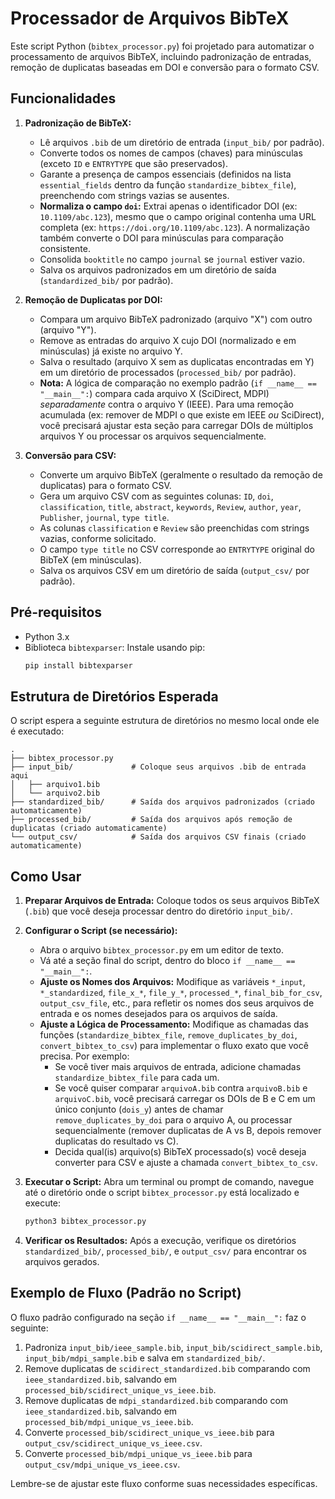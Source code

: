 # Processador de Arquivos BibTeX

Este script Python (`bibtex_processor.py`) foi projetado para automatizar o processamento de arquivos BibTeX, incluindo padronização de entradas, remoção de duplicatas baseadas em DOI e conversão para o formato CSV.

## Funcionalidades

1.  **Padronização de BibTeX:**
    *   Lê arquivos `.bib` de um diretório de entrada (`input_bib/` por padrão).
    *   Converte todos os nomes de campos (chaves) para minúsculas (exceto `ID` e `ENTRYTYPE` que são preservados).
    *   Garante a presença de campos essenciais (definidos na lista `essential_fields` dentro da função `standardize_bibtex_file`), preenchendo com strings vazias se ausentes.
    *   **Normaliza o campo `doi`:** Extrai apenas o identificador DOI (ex: `10.1109/abc.123`), mesmo que o campo original contenha uma URL completa (ex: `https://doi.org/10.1109/abc.123`). A normalização também converte o DOI para minúsculas para comparação consistente.
    *   Consolida `booktitle` no campo `journal` se `journal` estiver vazio.
    *   Salva os arquivos padronizados em um diretório de saída (`standardized_bib/` por padrão).

2.  **Remoção de Duplicatas por DOI:**
    *   Compara um arquivo BibTeX padronizado (arquivo "X") com outro (arquivo "Y").
    *   Remove as entradas do arquivo X cujo DOI (normalizado e em minúsculas) já existe no arquivo Y.
    *   Salva o resultado (arquivo X sem as duplicatas encontradas em Y) em um diretório de processados (`processed_bib/` por padrão).
    *   **Nota:** A lógica de comparação no exemplo padrão (`if __name__ == "__main__":`) compara cada arquivo X (SciDirect, MDPI) *separadamente* contra o arquivo Y (IEEE). Para uma remoção acumulada (ex: remover de MDPI o que existe em IEEE *ou* SciDirect), você precisará ajustar esta seção para carregar DOIs de múltiplos arquivos Y ou processar os arquivos sequencialmente.

3.  **Conversão para CSV:**
    *   Converte um arquivo BibTeX (geralmente o resultado da remoção de duplicatas) para o formato CSV.
    *   Gera um arquivo CSV com as seguintes colunas: `ID`, `doi`, `classification`, `title`, `abstract`, `keywords`, `Review`, `author`, `year`, `Publisher`, `journal`, `type title`.
    *   As colunas `classification` e `Review` são preenchidas com strings vazias, conforme solicitado.
    *   O campo `type title` no CSV corresponde ao `ENTRYTYPE` original do BibTeX (em minúsculas).
    *   Salva os arquivos CSV em um diretório de saída (`output_csv/` por padrão).

## Pré-requisitos

*   Python 3.x
*   Biblioteca `bibtexparser`: Instale usando pip:
    ```bash
    pip install bibtexparser
    ```

## Estrutura de Diretórios Esperada

O script espera a seguinte estrutura de diretórios no mesmo local onde ele é executado:

```
.
├── bibtex_processor.py
├── input_bib/             # Coloque seus arquivos .bib de entrada aqui
│   ├── arquivo1.bib
│   └── arquivo2.bib
├── standardized_bib/      # Saída dos arquivos padronizados (criado automaticamente)
├── processed_bib/         # Saída dos arquivos após remoção de duplicatas (criado automaticamente)
└── output_csv/            # Saída dos arquivos CSV finais (criado automaticamente)
```

## Como Usar

1.  **Preparar Arquivos de Entrada:** Coloque todos os seus arquivos BibTeX (`.bib`) que você deseja processar dentro do diretório `input_bib/`.

2.  **Configurar o Script (se necessário):**
    *   Abra o arquivo `bibtex_processor.py` em um editor de texto.
    *   Vá até a seção final do script, dentro do bloco `if __name__ == "__main__":`.
    *   **Ajuste os Nomes dos Arquivos:** Modifique as variáveis `*_input`, `*_standardized`, `file_x_*`, `file_y_*`, `processed_*`, `final_bib_for_csv`, `output_csv_file`, etc., para refletir os nomes dos seus arquivos de entrada e os nomes desejados para os arquivos de saída.
    *   **Ajuste a Lógica de Processamento:** Modifique as chamadas das funções (`standardize_bibtex_file`, `remove_duplicates_by_doi`, `convert_bibtex_to_csv`) para implementar o fluxo exato que você precisa. Por exemplo:
        *   Se você tiver mais arquivos de entrada, adicione chamadas `standardize_bibtex_file` para cada um.
        *   Se você quiser comparar `arquivoA.bib` contra `arquivoB.bib` e `arquivoC.bib`, você precisará carregar os DOIs de B e C em um único conjunto (`dois_y`) antes de chamar `remove_duplicates_by_doi` para o arquivo A, ou processar sequencialmente (remover duplicatas de A vs B, depois remover duplicatas do resultado vs C).
        *   Decida qual(is) arquivo(s) BibTeX processado(s) você deseja converter para CSV e ajuste a chamada `convert_bibtex_to_csv`.

3.  **Executar o Script:** Abra um terminal ou prompt de comando, navegue até o diretório onde o script `bibtex_processor.py` está localizado e execute:
    ```bash
    python3 bibtex_processor.py
    ```

4.  **Verificar os Resultados:** Após a execução, verifique os diretórios `standardized_bib/`, `processed_bib/`, e `output_csv/` para encontrar os arquivos gerados.

## Exemplo de Fluxo (Padrão no Script)

O fluxo padrão configurado na seção `if __name__ == "__main__":` faz o seguinte:

1.  Padroniza `input_bib/ieee_sample.bib`, `input_bib/scidirect_sample.bib`, `input_bib/mdpi_sample.bib` e salva em `standardized_bib/`.
2.  Remove duplicatas de `scidirect_standardized.bib` comparando com `ieee_standardized.bib`, salvando em `processed_bib/scidirect_unique_vs_ieee.bib`.
3.  Remove duplicatas de `mdpi_standardized.bib` comparando com `ieee_standardized.bib`, salvando em `processed_bib/mdpi_unique_vs_ieee.bib`.
4.  Converte `processed_bib/scidirect_unique_vs_ieee.bib` para `output_csv/scidirect_unique_vs_ieee.csv`.
5.  Converte `processed_bib/mdpi_unique_vs_ieee.bib` para `output_csv/mdpi_unique_vs_ieee.csv`.

Lembre-se de ajustar este fluxo conforme suas necessidades específicas.

